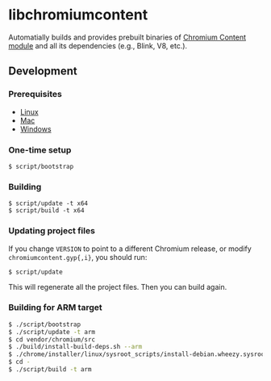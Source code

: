 # libchromiumcontent

Automatially builds and provides prebuilt binaries of [Chromium Content
module](http://www.chromium.org/developers/content-module) and all its
dependencies (e.g., Blink, V8, etc.).

## Development

### Prerequisites

* [Linux](https://chromium.googlesource.com/chromium/src/+/master/docs/linux_build_instructions_prerequisites.md)
* [Mac](https://chromium.googlesource.com/chromium/src/+/master/docs/mac_build_instructions.md#Prerequisites)
* [Windows](https://chromium.googlesource.com/chromium/src/+/master/docs/windows_build_instructions.md)

### One-time setup

    $ script/bootstrap

### Building

    $ script/update -t x64
    $ script/build -t x64

### Updating project files

If you change `VERSION` to point to a different Chromium release, or modify
`chromiumcontent.gyp{,i}`, you should run:

    $ script/update

This will regenerate all the project files. Then you can build again.

### Building for ARM target

```bash
$ ./script/bootstrap
$ ./script/update -t arm
$ cd vendor/chromium/src
$ ./build/install-build-deps.sh --arm
$ ./chrome/installer/linux/sysroot_scripts/install-debian.wheezy.sysroot.py --arch=arm
$ cd -
$ ./script/build -t arm
```
